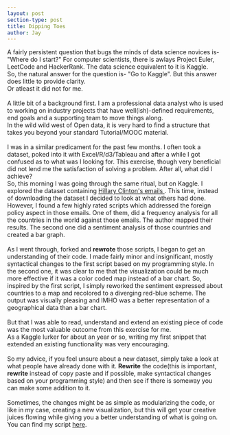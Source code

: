```yaml
---
layout: post
section-type: post
title: Dipping Toes
author: Jay
---
```


A fairly persistent question that bugs the minds of data science novices is- "Where do I start?"
For computer scientists, there is awlays Project Euler, LeetCode and HackerRank. The data science equivalent to it is Kaggle. <br>
So, the natural answer for the question is- "Go to Kaggle". But this answer does little to provide clarity. <br>
Or atleast it did not for me. <br><br>
A little bit of a background first. I am a professional data analyst who is used to working on industry projects that have well(ish)-defined requirements, end goals and a supporting team to move things along.<br>
In the wild wild west of Open data, it is very hard to find a structure that takes you beyond your standard Tutorial/MOOC material.<br><br>
I was in a similar predicament for the past few months. I often took a dataset, poked into it with Excel/R/d3/Tableau and after a while I got confused as to what was I looking for.
This exercise, though very beneficial did not lend me the satisfaction of solving a problem. After all, what did I achieve?<br>
So, this morning I was going through the same ritual, but on Kaggle.
I explored the dataset containing <a href="https://www.kaggle.com/kaggle/hillary-clinton-emails"> Hillary Clinton's emails </a>.
This time, instead of downloading the dataset I decided to look at what others had done.
However, I found a few highly rated scripts which addressed the foreign policy aspect in those emails. One of them, did a frequency analysis for all the countries in the world against those emails. The author mapped their results.
The second one did a sentiment analysis of those countries and created a bar graph. <br><br>
As I went through, forked and **rewrote** those scripts, I began to get an understanding of their code.
I made fairly minor and insignificant, mostly syntactical changes to the first script based on my programming style.
In the second one, it was clear to me that the visualization could be much more effective if it was a color coded map instead of a bar chart. So, inspired by the first script, I simply reworked the sentiment expressed about countries to a map and recolored to a diverging red-blue scheme.
The output was visually pleasing and IMHO was a better representation of a geographical data than a bar chart.<br><br>
But that I was able to read, understand and extend an existing piece of code was the most valuable outcome from this exercise for me. <br>
As a Kaggle lurker for about an year or so, writing my first snippet that extended an existing functionality was very encouraging.<br><br>
So my advice, if you feel unsure about a new dataset, simply take a look at what people have already done with it. **Rewrite** the code(this is important, **rewrite** instead of copy paste and if possible, make syntactical changes based on your programming style) and then see if there is someway you can make some addition to it.<br><br>
Sometimes, the changes might be as simple as modularizing the code, or like in my case, creating a new visualization, but this will get your creative juices flowing while giving you a better understanding of what is going on.
You can find my script <a href="https://www.kaggle.com/jparchure/d/kaggle/hillary-clinton-emails/map-of-country-sentiments">here</a>.
